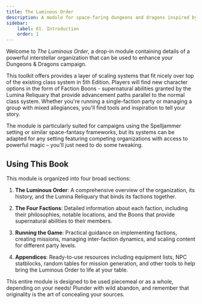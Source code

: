 ```yaml
---
title: The Luminous Order
description: A module for space-faring dungeons and dragons inspired by Destiny.
sidebar:
    label: 01. Introduction
    order: 1
---
```


Welcome to *The Luminous Order*, a drop-in module containing details of a powerful interstellar organization that can be used to enhance your Dungeons & Dragons campaign.

This toolkit offers provides a layer of scaling systems that fit nicely over top of the existing class system in 5th Edition. Players will find new character options in the form of Faction Boons - supernatural abilities granted by the Lumina Reliquary that provide advancement paths parallel to the normal class system. Whether you're running a single-faction party or managing a group with mixed allegiances, you'll find tools and inspiration to tell your story.

The module is particularly suited for campaigns using the Spelljammer setting or similar space-fantasy frameworks, but its systems can be adapted for any setting featuring competing organizations with access to powerful magic – you'll just need to do some tweaking.

## Using This Book

This module is organized into four broad sections:

1. **The Luminous Order**: A comprehensive overview of the organization, its history, and the Lumina Reliquary that binds its factions together.

2. **The Four Factions**: Detailed information about each faction, including their philosophies, notable locations, and the Boons that provide supernatural abilities to their members.

3. **Running the Game**: Practical guidance on implementing factions, creating missions, managing inter-faction dynamics, and scaling content for different party levels.

4. **Appendices**: Ready-to-use resources including equipment lists, NPC statblocks, random tables for mission generation, and other tools to help bring the Luminous Order to life at your table.

This entire module is designed to be used piecemeal or as a whole, depending on your needs! Plunder with wild abandon, and remember that originality is the art of concealing your sources.
